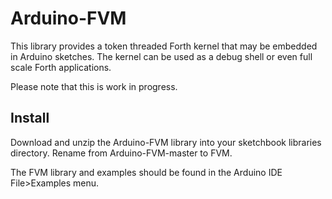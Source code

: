 # Arduino-FVM

This library provides a token threaded Forth kernel that may be
embedded in Arduino sketches. The kernel can be used as a debug
shell or even full scale Forth applications.

Please note that this is work in progress.

## Install

Download and unzip the Arduino-FVM library into your sketchbook
libraries directory. Rename from Arduino-FVM-master to FVM.

The FVM library and examples should be found in the Arduino IDE
File>Examples menu.
